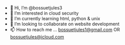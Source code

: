 - 👋 Hi, I’m @bossuetjules3
- 👀 I’m interested in cloud security
- 🌱 I’m currently learning html, python & unix
- 💞️ I’m looking to collaborate on website development
- 📫 How to reach me ... bossuetjules1@gmail.com OR bossuetjules@icloud.com

<!---
bossuetjules3/bossuetjules3 is a ✨ special ✨ repository because its `README.md` (this file) appears on your GitHub profile.
You can click the Preview link to take a look at your changes.
--->
